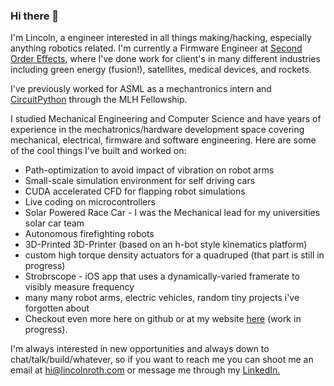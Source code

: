 ### Hi there 👋

I'm Lincoln, a engineer interested in all things making/hacking, especially anything robotics related. I'm currently a Firmware Engineer at [Second Order Effects](https://soeffects.com/), where I've done work for client's in many different industries including green energy (fusion!), satellites, medical devices, and rockets.

I've previously worked for ASML as a mechantronics intern and [CircuitPython](https://github.com/adafruit/CircuitPython) through the MLH Fellowship.

I studied Mechanical Engineering and Computer Science and have years of experience in the mechatronics/hardware development space covering mechanical, electrical, firmware and software engineering.
Here are some of the cool things I've built and worked on:
- Path-optimization to avoid impact of vibration on robot arms
- Small-scale simulation environment for self driving cars
- CUDA accelerated CFD for flapping robot simulations
- Live coding on microcontrollers
- Solar Powered Race Car - I was the Mechanical lead for my universities solar car team
- Autonomous firefighting robots
- 3D-Printed 3D-Printer (based on an h-bot style kinematics platform)
- custom high torque density actuators for a quadruped (that part is still in progress)
- Strobrscope - iOS app that uses a dynamically-varied framerate to visibly measure frequency
- many many robot arms, electric vehicles, random tiny projects i've forgotten about
- Checkout even more here on github or at my website [here](https://lincolnroth.com) (work in progress). 

I'm always interested in new opportunities and always down to chat/talk/build/whatever, so if you want to reach me you can shoot me an email at [hi@lincolnroth.com](mailto:hi@lincolnroth.com) or message me through my [LinkedIn.](https://www.linkedin.com/in/lincoln-roth/)


